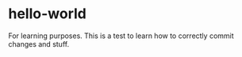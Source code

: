 # hello-world
For learning purposes.
This is a test to learn how to correctly commit changes and stuff.
